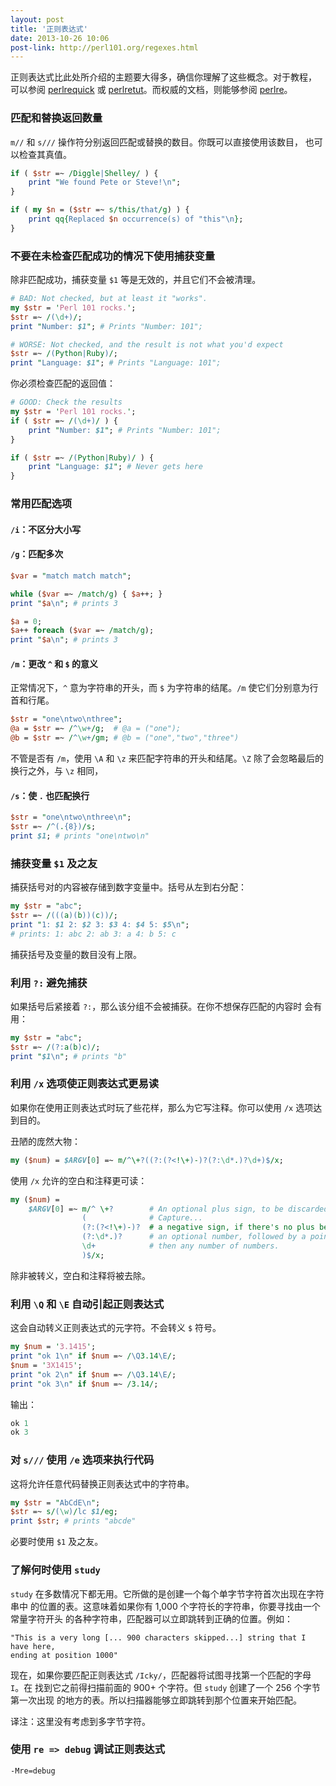 ```yaml
---
layout: post
title: '正则表达式'
date: 2013-10-26 10:06
post-link: http://perl101.org/regexes.html
---
```


正则表达式比此处所介绍的主题要大得多，确信你理解了这些概念。对于教程，
可以参阅 [perlrequick][q] 或 [perlretut][t]。而权威的文档，则能够参阅
[perlre][r]。

### 匹配和替换返回数量

`m//` 和 `s///` 操作符分别返回匹配或替换的数目。你既可以直接使用该数目，
也可以检查其真值。

```perl
if ( $str =~ /Diggle|Shelley/ ) {
    print "We found Pete or Steve!\n";
}

if ( my $n = ($str =~ s/this/that/g) ) {
    print qq{Replaced $n occurrence(s) of "this"\n};
}
```

### 不要在未检查匹配成功的情况下使用捕获变量

除非匹配成功，捕获变量 `$1` 等是无效的，并且它们不会被清理。

```perl
# BAD: Not checked, but at least it "works".
my $str = 'Perl 101 rocks.';
$str =~ /(\d+)/;
print "Number: $1"; # Prints "Number: 101";

# WORSE: Not checked, and the result is not what you'd expect
$str =~ /(Python|Ruby)/;
print "Language: $1"; # Prints "Language: 101";
```

你必须检查匹配的返回值：

```perl
# GOOD: Check the results
my $str = 'Perl 101 rocks.';
if ( $str =~ /(\d+)/ ) {
    print "Number: $1"; # Prints "Number: 101";
}

if ( $str =~ /(Python|Ruby)/ ) {
    print "Language: $1"; # Never gets here
}
```

### 常用匹配选项

#### `/i`：不区分大小写

#### `/g`：匹配多次

```perl
$var = "match match match";

while ($var =~ /match/g) { $a++; }
print "$a\n"; # prints 3

$a = 0;
$a++ foreach ($var =~ /match/g);
print "$a\n"; # prints 3
```

#### `/m`：更改 `^` 和 `$` 的意义

正常情况下，`^` 意为字符串的开头，而 `$` 为字符串的结尾。`/m`
使它们分别意为行首和行尾。

```perl
$str = "one\ntwo\nthree";
@a = $str =~ /^\w+/g;  # @a = ("one");
@b = $str =~ /^\w+/gm; # @b = ("one","two","three")
```

不管是否有 `/m`，使用 `\A` 和 `\z` 来匹配字符串的开头和结尾。`\Z`
除了会忽略最后的换行之外，与 `\z` 相同，

#### `/s`：使 `.` 也匹配换行

```perl
$str = "one\ntwo\nthree\n";
$str =~ /^(.{8})/s;
print $1; # prints "one\ntwo\n"
```

### 捕获变量 `$1` 及之友

捕获括号对的内容被存储到数字变量中。括号从左到右分配：

```perl
my $str = "abc";
$str =~ /(((a)(b))(c))/;
print "1: $1 2: $2 3: $3 4: $4 5: $5\n";
# prints: 1: abc 2: ab 3: a 4: b 5: c
```

捕获括号及变量的数目没有上限。

### 利用 `?:` 避免捕获

如果括号后紧接着 `?:`，那么该分组不会被捕获。在你不想保存匹配的内容时
会有用：

```perl
my $str = "abc";
$str =~ /(?:a(b)c)/;
print "$1\n"; # prints "b"
```

### 利用 `/x` 选项使正则表达式更易读

如果你在使用正则表达式时玩了些花样，那么为它写注释。你可以使用 `/x`
选项达到目的。

丑陋的庞然大物：

```perl
my ($num) = $ARGV[0] =~ m/^\+?((?:(?<!\+)-)?(?:\d*.)?\d+)$/x;
```

使用 `/x` 允许的空白和注释更可读：

```perl
my ($num) =
    $ARGV[0] =~ m/^ \+?        # An optional plus sign, to be discarded
                (              # Capture...
                (?:(?<!\+)-)?  # a negative sign, if there's no plus behind it,
                (?:\d*.)?      # an optional number, followed by a point if a decimal,
                \d+            # then any number of numbers.
                )$/x;
```

除非被转义，空白和注释将被去除。

### 利用 `\Q` 和 `\E` 自动引起正则表达式

这会自动转义正则表达式的元字符。不会转义 `$` 符号。

```perl
my $num = '3.1415';
print "ok 1\n" if $num =~ /\Q3.14\E/;
$num = '3X1415';
print "ok 2\n" if $num =~ /\Q3.14\E/;
print "ok 3\n" if $num =~ /3.14/;
```

输出：

```perl
ok 1
ok 3
```

### 对 `s///` 使用 `/e` 选项来执行代码

这将允许任意代码替换正则表达式中的字符串。

```perl
my $str = "AbCdE\n";
$str =~ s/(\w)/lc $1/eg;
print $str; # prints "abcde"
```

必要时使用 `$1` 及之友。

### 了解何时使用 `study`

`study` 在多数情况下都无用。它所做的是创建一个每个单字节字符首次出现在字符串中
的位置的表。这意味着如果你有 1,000 个字符长的字符串，你要寻找由一个常量字符开头
的各种字符串，匹配器可以立即跳转到正确的位置。例如：

```
"This is a very long [... 900 characters skipped...] string that I have here,
ending at position 1000"
```

现在，如果你要匹配正则表达式 `/Icky/`，匹配器将试图寻找第一个匹配的字母 `I`。在
找到它之前得扫描前面的 900+ 个字符。但 `study` 创建了一个 256 个字节第一次出现
的地方的表。所以扫描器能够立即跳转到那个位置来开始匹配。

译注：这里没有考虑到多字节字符。

### 使用 `re => debug` 调试正则表达式

```perl
-Mre=debug
```

[q]: http://perldoc.perl.org/perlrequick.html
[t]: http://perldoc.perl.org/perlretut.html
[r]: http://perldoc.perl.org/perlre.html

